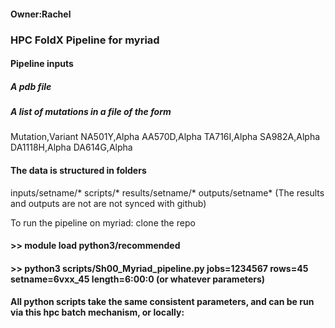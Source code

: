 #### Owner:Rachel

### HPC FoldX Pipeline for myriad

#### Pipeline inputs
##### A pdb file
##### A list of mutations in a file of the form
Mutation,Variant
NA501Y,Alpha
AA570D,Alpha
TA716I,Alpha
SA982A,Alpha
DA1118H,Alpha
DA614G,Alpha

#### The data is structured in folders
inputs/setname/*
scripts/*
results/setname/*
outputs/setname*
(The results and outputs are not are not synced with github)

To run the pipeline on myriad:
clone the repo
#### >> module load python3/recommended
#### >> python3 scripts/Sh00_Myriad_pipeline.py jobs=1234567 rows=45 setname=6vxx_45 length=6:00:0 (or whatever parameters)

#### All python scripts take the same consistent parameters, and can be run via this hpc batch mechanism, or locally:

